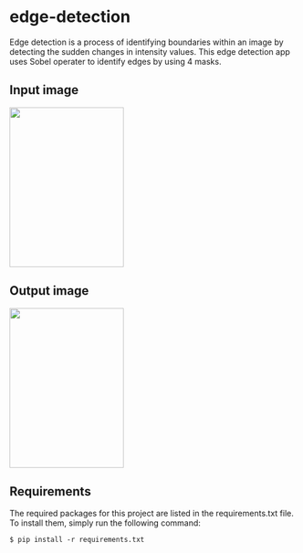 # edge-detection
Edge detection is a process of identifying boundaries within an image by detecting the sudden changes in intensity values. This edge detection app uses Sobel operater to identify edges by using 4 masks.

## Input image
<img src="[https://github.com/agkittens/edge-detection/blob/main/assets/greenland.bmp]" height="280" width="200" >

## Output image
<img src="[https://github.com/agkittens/edge-detection/blob/main/assets/sobel.png]" height="280" width="200" >

## Requirements
The required packages for this project are listed in the requirements.txt file. To install them, simply run the following command:
```
$ pip install -r requirements.txt
```
